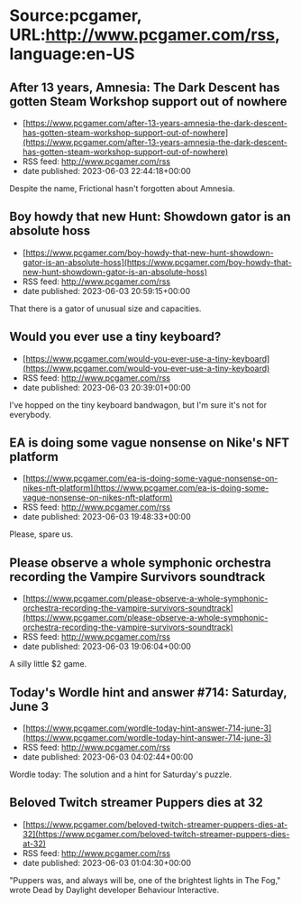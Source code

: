 # Source:pcgamer, URL:http://www.pcgamer.com/rss, language:en-US

## After 13 years, Amnesia: The Dark Descent has gotten Steam Workshop support out of nowhere
 - [https://www.pcgamer.com/after-13-years-amnesia-the-dark-descent-has-gotten-steam-workshop-support-out-of-nowhere](https://www.pcgamer.com/after-13-years-amnesia-the-dark-descent-has-gotten-steam-workshop-support-out-of-nowhere)
 - RSS feed: http://www.pcgamer.com/rss
 - date published: 2023-06-03 22:44:18+00:00

Despite the name, Frictional hasn't forgotten about Amnesia.

## Boy howdy that new Hunt: Showdown gator is an absolute hoss
 - [https://www.pcgamer.com/boy-howdy-that-new-hunt-showdown-gator-is-an-absolute-hoss](https://www.pcgamer.com/boy-howdy-that-new-hunt-showdown-gator-is-an-absolute-hoss)
 - RSS feed: http://www.pcgamer.com/rss
 - date published: 2023-06-03 20:59:15+00:00

That there is a gator of unusual size and capacities.

## Would you ever use a tiny keyboard?
 - [https://www.pcgamer.com/would-you-ever-use-a-tiny-keyboard](https://www.pcgamer.com/would-you-ever-use-a-tiny-keyboard)
 - RSS feed: http://www.pcgamer.com/rss
 - date published: 2023-06-03 20:39:01+00:00

I've hopped on the tiny keyboard bandwagon, but I'm sure it's not for everybody.

## EA is doing some vague nonsense on Nike's NFT platform
 - [https://www.pcgamer.com/ea-is-doing-some-vague-nonsense-on-nikes-nft-platform](https://www.pcgamer.com/ea-is-doing-some-vague-nonsense-on-nikes-nft-platform)
 - RSS feed: http://www.pcgamer.com/rss
 - date published: 2023-06-03 19:48:33+00:00

Please, spare us.

## Please observe a whole symphonic orchestra recording the Vampire Survivors soundtrack
 - [https://www.pcgamer.com/please-observe-a-whole-symphonic-orchestra-recording-the-vampire-survivors-soundtrack](https://www.pcgamer.com/please-observe-a-whole-symphonic-orchestra-recording-the-vampire-survivors-soundtrack)
 - RSS feed: http://www.pcgamer.com/rss
 - date published: 2023-06-03 19:06:04+00:00

A silly little $2 game.

## Today's Wordle hint and answer #714: Saturday, June 3
 - [https://www.pcgamer.com/wordle-today-hint-answer-714-june-3](https://www.pcgamer.com/wordle-today-hint-answer-714-june-3)
 - RSS feed: http://www.pcgamer.com/rss
 - date published: 2023-06-03 04:02:44+00:00

Wordle today: The solution and a hint for Saturday's puzzle.

## Beloved Twitch streamer Puppers dies at 32
 - [https://www.pcgamer.com/beloved-twitch-streamer-puppers-dies-at-32](https://www.pcgamer.com/beloved-twitch-streamer-puppers-dies-at-32)
 - RSS feed: http://www.pcgamer.com/rss
 - date published: 2023-06-03 01:04:30+00:00

"Puppers was, and always will be, one of the brightest lights in The Fog," wrote Dead by Daylight developer Behaviour Interactive.

